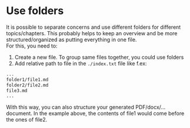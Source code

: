 # Use folders

It is possible to separate concerns and use different folders for different
topics/chapters. This probably helps to keep an overview and be more
structured/organized as putting everything in one file.  
For this, you need to:

1. Create a new file. To group same files together, you could use folders
2. Add relative path to file in the `./index.txt` file like f.ex:

```txt
...
folder1/file1.md
folder2/file2.md
file3.md
...
```

With this way, you can also structure your generated PDF/docx/... document. In
the example above, the contents of file1 would come before the ones of file2.
